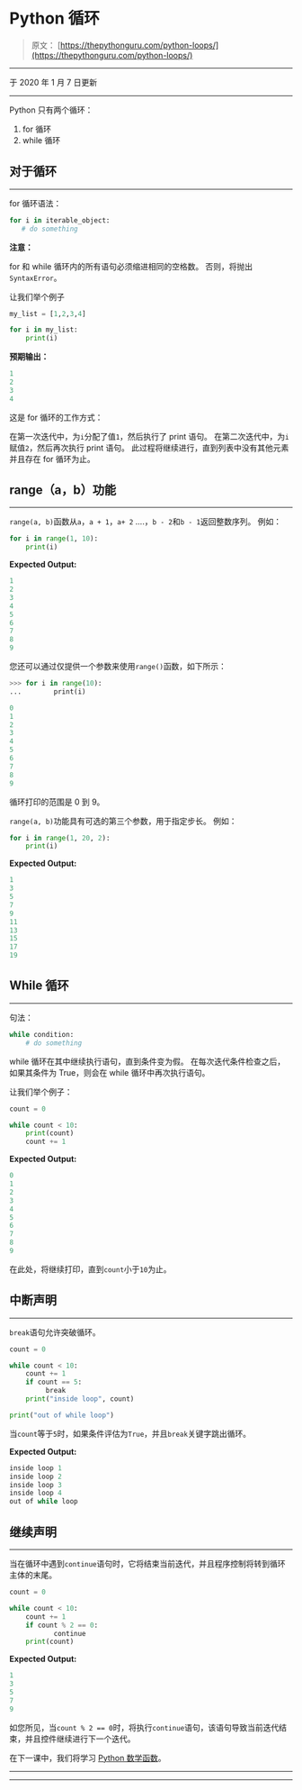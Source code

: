 # Python 循环

> 原文： [https://thepythonguru.com/python-loops/](https://thepythonguru.com/python-loops/)

* * *

于 2020 年 1 月 7 日更新

* * *

Python 只有两个循环：

1.  for 循环
2.  while 循环

## 对于循环

* * *

for 循环语法：

```py
for i in iterable_object:
   # do something

```

**注意：**

for 和 while 循环内的所有语句必须缩进相同的空格数。 否则，将抛出`SyntaxError`。

让我们举个例子

```py
my_list = [1,2,3,4]

for i in my_list:
    print(i)

```

**预期输出：**

```py
1
2
3
4

```

这是 for 循环的工作方式：

在第一次迭代中，为`i`分配了值`1`，然后执行了 print 语句。 在第二次迭代中，为`i`赋值`2`，然后再次执行 print 语句。 此过程将继续进行，直到列表中没有其他元素并且存在 for 循环为止。

## range（a，b）功能

* * *

`range(a, b)`函数从`a`，`a + 1`，`a+ 2` ....，`b - 2`和`b - 1`返回整数序列。 例如：

```py
for i in range(1, 10):
    print(i)

```

**Expected Output:**

```py
1
2
3
4
5
6
7
8
9

```

您还可以通过仅提供一个参数来使用`range()`函数，如下所示：

```py
>>> for i in range(10):
...        print(i)

0
1
2
3
4
5
6
7
8
9

```

循环打印的范围是 0 到 9。

`range(a, b)`功能具有可选的第三个参数，用于指定步长。 例如：

```py
for i in range(1, 20, 2):
    print(i)

```

**Expected Output:**

```py
1
3
5
7
9
11
13
15
17
19

```

## While 循环

* * *

句法：

```py
while condition:
    # do something

```

while 循环在其中继续执行语句，直到条件变为假。 在每次迭代条件检查之后，如果其条件为 True，则会在 while 循环中再次执行语句。

让我们举个例子：

```py
count = 0

while count < 10:
    print(count)
    count += 1

```

**Expected Output:**

```py
0
1
2
3
4
5
6
7
8
9

```

在此处，将继续打印，直到`count`小于`10`为止。

## 中断声明

* * *

`break`语句允许突破循环。

```py
count = 0

while count < 10:
    count += 1
    if count == 5:
         break    
    print("inside loop", count)

print("out of while loop")

```

当`count`等于`5`时，如果条件评估为`True`，并且`break`关键字跳出循环。

**Expected Output:**

```py
inside loop 1
inside loop 2
inside loop 3
inside loop 4
out of while loop

```

## 继续声明

* * *

当在循环中遇到`continue`语句时，它将结束当前迭代，并且程序控制将转到循环主体的末尾。

```py
count = 0

while count < 10:
    count += 1
    if count % 2 == 0:
           continue
    print(count)

```

**Expected Output:**

```py
1
3
5
7
9

```

如您所见，当`count % 2 == 0`时，将执行`continue`语句，该语句导致当前迭代结束，并且控件继续进行下一个迭代。

在下一课中，我们将学习 [Python 数学函数](/python-mathematical-function/)。

* * *

* * *